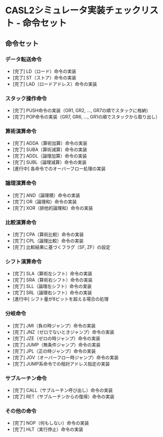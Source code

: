 # CASL2シミュレータ実装チェックリスト - 命令セット

## 命令セット
### データ転送命令
- [完了] LD（ロード）命令の実装
- [完了] ST（ストア）命令の実装
- [完了] LAD（ロードアドレス）命令の実装

### スタック操作命令
- [完了] PUSH命令の実装（GR1, GR2, ..., GR7の順でスタックに格納）
- [完了] POP命令の実装（GR7, GR6, ..., GR1の順でスタックから取り出し）

### 算術演算命令
- [完了] ADDA（算術加算）命令の実装
- [完了] SUBA（算術減算）命令の実装
- [完了] ADDL（論理加算）命令の実装
- [完了] SUBL（論理減算）命令の実装
- [進行中] 各命令でのオーバーフロー処理の実装

### 論理演算命令
- [完了] AND（論理積）命令の実装
- [完了] OR（論理和）命令の実装
- [完了] XOR（排他的論理和）命令の実装

### 比較演算命令
- [完了] CPA（算術比較）命令の実装
- [完了] CPL（論理比較）命令の実装
- [完了] 比較結果に基づくフラグ（SF, ZF）の設定

### シフト演算命令
- [完了] SLA（算術左シフト）命令の実装
- [完了] SRA（算術右シフト）命令の実装
- [完了] SLL（論理左シフト）命令の実装
- [完了] SRL（論理右シフト）命令の実装
- [進行中] シフト量が8ビットを超える場合の処理

### 分岐命令
- [完了] JMI（負の時ジャンプ）命令の実装
- [完了] JNZ（ゼロでないときジャンプ）命令の実装
- [完了] JZE（ゼロの時ジャンプ）命令の実装
- [完了] JUMP（無条件ジャンプ）命令の実装
- [完了] JPL（正の時ジャンプ）命令の実装
- [完了] JOV（オーバーフロー時ジャンプ）命令の実装
- [完了] JUMP系命令での相対アドレス指定の実装

### サブルーチン命令
- [完了] CALL（サブルーチン呼び出し）命令の実装
- [完了] RET（サブルーチンからの復帰）命令の実装

### その他の命令
- [完了] NOP（何もしない）命令の実装
- [完了] HLT（実行停止）命令の実装
